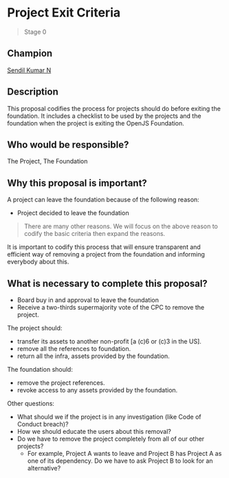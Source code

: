 # Project Exit Criteria
>  Stage 0

## Champion

[Sendil Kumar N](https://github.com/sendilkumarn)

## Description

This proposal codifies the process for projects should do before exiting the foundation. It includes a checklist to be used by the projects and the foundation when the project is exiting the OpenJS Foundation.

## Who would be responsible?

The Project, The Foundation

## Why this proposal is important?

A project can leave the foundation because of the following reason:

* Project decided to leave the foundation

> There are many other reasons. We will focus on the above reason to codify the basic criteria then expand the reasons.

It is important to codify this process that will ensure transparent and efficient way of removing a project from the foundation and informing everybody about this.

## What is necessary to complete this proposal?

* Board buy in and approval to leave the foundation
* Receive a two-thirds supermajority vote of the CPC to remove the project.

The project should: 
* transfer its assets to another non-profit [a (c)6 or (c)3 in the US].
* remove all the references to foundation.
* return all the infra, assets provided by the foundation.

The foundation should: 
* remove the project references.
* revoke access to any assets provided by the foundation.

Other questions:
* What should we if the project is in any investigation (like Code of Conduct breach)?
* How we should educate the users about this removal? 
* Do we have to remove the project completely from all of our other projects?
   - For example, Project A wants to leave and Project B has Project A as one of its dependency. Do we have to ask Project B to look for an alternative?
